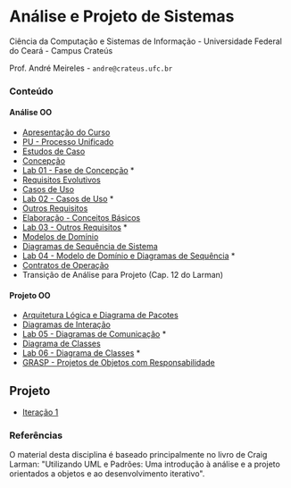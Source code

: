 # Análise e Projeto de Sistemas
Ciência da Computação e Sistemas de Informação - Universidade Federal do Ceará - Campus Crateús

Prof. André Meireles - `andre@crateus.ufc.br`

### Conteúdo

#### Análise OO
* [Apresentação do Curso](https://docs.google.com/presentation/d/1rVBu8eDDuZ_3fB-AMDOLe3eww-tXhK7Ajr6PzUTnhfs/edit?usp=sharing)
* [PU - Processo Unificado](https://docs.google.com/presentation/d/11ita9Ne9COdfn5n8aJhTLHzUXz0Tv3ll8-SN9xXpZBw/edit?usp=sharing)
* [Estudos de Caso](https://docs.google.com/presentation/d/1_sMShtYd68VhiBLHqtsopmjgkU83MwCMCreLmj6BnYE/edit?usp=sharing)
* [Concepção](https://docs.google.com/presentation/d/19ZzF3dj8YhRYwDQ4SEHFGAMHVnRGy39FwcGNSzcPJKM/edit?usp=sharing)
* [Lab 01 - Fase de Concepção](lab01.md) *
* [Requisitos Evolutivos](https://docs.google.com/presentation/d/19U3WBM4b5xuA8bmlPsj3wI_yBpueVz5NezcCT49InmE/edit?usp=sharing)
* [Casos de Uso](https://drive.google.com/open?id=19wDoj_jqi-YJbzYJZf-UBdBicfgwYnNPYw57zoUn74k)
* [Lab 02 - Casos de Uso](lab02.md) *
* [Outros Requisitos](https://docs.google.com/presentation/d/1JAuQu9ilIM7711rPLhty1s4YhPaMkxQLafCio3gV70Q/edit?usp=sharing)
* [Elaboração - Conceitos Básicos](https://docs.google.com/presentation/d/1k1522lxUKMDoNcBvhbROyrF-J5yz5G_bbVE3gWcNCbk/edit?usp=sharing)
* [Lab 03 - Outros Requisitos](lab03.md) *
* [Modelos de Domínio](https://docs.google.com/presentation/d/1DJHsy4nq-WVPYLnFJQNhQp5in6wG3vffgVQ6-TP8SKo/edit?usp=sharing)
* [Diagramas de Sequência de Sistema](https://docs.google.com/presentation/d/1cM4pbFNrIeDFpSOSf-g0v6tsd1nGDnii6n7TpYHhwrI/edit?usp=sharing)
* [Lab 04 - Modelo de Domínio e Diagramas de Sequência](lab04.md) *
* [Contratos de Operação](https://drive.google.com/open?id=1gFcAkdjSXko_JpW_-31c_duKVbM9FX3gUh85y6pxdFc)
* Transição de Análise para Projeto (Cap. 12 do Larman)

#### Projeto OO

* [Arquitetura Lógica e Diagrama de Pacotes](https://docs.google.com/presentation/d/13jB157I8lzVUUG8K5T7jGq8TQIC1waM_ac6JJ2RWVto/edit?usp=sharing)
* [Diagramas de Interação](https://docs.google.com/presentation/d/1dZSdeNAzXjniLcztqx3mFsaxB_Q1xku-VvgCGIqPgIw/edit?usp=sharing)
* [Lab 05 - Diagramas de Comunicação](lab05.md) *
* [Diagrama de Classes](https://docs.google.com/presentation/d/1RyLu8GnpSrwvbqXBspFwPPzXCtynLs_gC7d_E0BCQVY/edit?usp=sharing)
* [Lab 06 - Diagrama de Classes](lab06.md) *
* [GRASP - Projetos de Objetos com Responsabilidade](https://docs.google.com/presentation/d/1g37-sG7OIUH112O-j4uuBT7QMy83-KKuzxUB-Im7ZY0/edit?usp=sharing)

## Projeto

* [Iteração 1](projeto-iteracao-01.md)

### Referências

O material desta disciplina é baseado principalmente no livro de Craig Larman: "Utilizando UML e Padrões: Uma introdução à análise e a projeto orientados a objetos e ao desenvolvimento iterativo".
